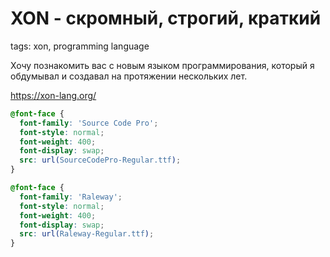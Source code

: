 # XON - скромный, строгий, краткий

tags: xon, programming language

Хочу познакомить вас с новым языком программирования, который я обдумывал и создавал на протяжении нескольких лет.

<https://xon-lang.org/>

```css
@font-face {
  font-family: 'Source Code Pro';
  font-style: normal;
  font-weight: 400;
  font-display: swap;
  src: url(SourceCodePro-Regular.ttf);
}

@font-face {
  font-family: 'Raleway';
  font-style: normal;
  font-weight: 400;
  font-display: swap;
  src: url(Raleway-Regular.ttf);
}
```
